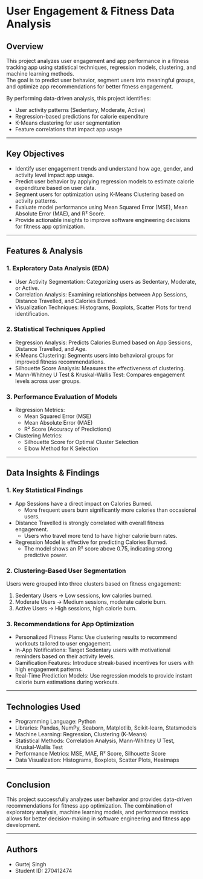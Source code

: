 # User Engagement & Fitness Data Analysis

## Overview
This project analyzes user engagement and app performance in a fitness tracking app using statistical techniques, regression models, clustering, and machine learning methods.  
The goal is to predict user behavior, segment users into meaningful groups, and optimize app recommendations for better fitness engagement.

By performing data-driven analysis, this project identifies:
- User activity patterns (Sedentary, Moderate, Active)
- Regression-based predictions for calorie expenditure
- K-Means clustering for user segmentation
- Feature correlations that impact app usage

---

## Key Objectives
- Identify user engagement trends and understand how age, gender, and activity level impact app usage.  
- Predict user behavior by applying regression models to estimate calorie expenditure based on user data.  
- Segment users for optimization using K-Means Clustering based on activity patterns.  
- Evaluate model performance using Mean Squared Error (MSE), Mean Absolute Error (MAE), and R² Score.  
- Provide actionable insights to improve software engineering decisions for fitness app optimization.  

---

## Features & Analysis

### 1. Exploratory Data Analysis (EDA)
- User Activity Segmentation: Categorizing users as Sedentary, Moderate, or Active.
- Correlation Analysis: Examining relationships between App Sessions, Distance Travelled, and Calories Burned.
- Visualization Techniques: Histograms, Boxplots, Scatter Plots for trend identification.

### 2. Statistical Techniques Applied
- Regression Analysis: Predicts Calories Burned based on App Sessions, Distance Travelled, and Age.
- K-Means Clustering: Segments users into behavioral groups for improved fitness recommendations.
- Silhouette Score Analysis: Measures the effectiveness of clustering.
- Mann-Whitney U Test & Kruskal-Wallis Test: Compares engagement levels across user groups.

### 3. Performance Evaluation of Models
- Regression Metrics:
  - Mean Squared Error (MSE)
  - Mean Absolute Error (MAE)
  - R² Score (Accuracy of Predictions)
- Clustering Metrics:
  - Silhouette Score for Optimal Cluster Selection
  - Elbow Method for K Selection

---

## Data Insights & Findings

### 1. Key Statistical Findings
- App Sessions have a direct impact on Calories Burned.  
  - More frequent users burn significantly more calories than occasional users.
- Distance Travelled is strongly correlated with overall fitness engagement.  
  - Users who travel more tend to have higher calorie burn rates.
- Regression Model is effective for predicting Calories Burned.  
  - The model shows an R² score above 0.75, indicating strong predictive power.

### 2. Clustering-Based User Segmentation
Users were grouped into three clusters based on fitness engagement:
1. Sedentary Users → Low sessions, low calories burned.
2. Moderate Users → Medium sessions, moderate calorie burn.
3. Active Users → High sessions, high calorie burn.

### 3. Recommendations for App Optimization
- Personalized Fitness Plans: Use clustering results to recommend workouts tailored to user engagement.  
- In-App Notifications: Target Sedentary users with motivational reminders based on their activity levels.  
- Gamification Features: Introduce streak-based incentives for users with high engagement patterns.  
- Real-Time Prediction Models: Use regression models to provide instant calorie burn estimations during workouts.  

---

## Technologies Used
- Programming Language: Python
- Libraries: Pandas, NumPy, Seaborn, Matplotlib, Scikit-learn, Statsmodels
- Machine Learning: Regression, Clustering (K-Means)
- Statistical Methods: Correlation Analysis, Mann-Whitney U Test, Kruskal-Wallis Test
- Performance Metrics: MSE, MAE, R² Score, Silhouette Score
- Data Visualization: Histograms, Boxplots, Scatter Plots, Heatmaps

---

## Conclusion
This project successfully analyzes user behavior and provides data-driven recommendations for fitness app optimization. The combination of exploratory analysis, machine learning models, and performance metrics allows for better decision-making in software engineering and fitness app development.

---

## Authors
- Gurtej Singh
- Student ID: 270412474
